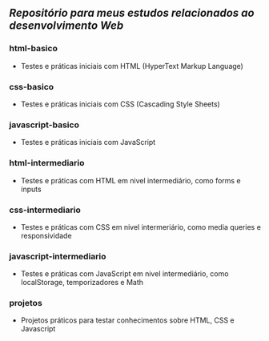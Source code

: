 ## _Repositório para meus estudos relacionados ao desenvolvimento Web_

### html-basico

- Testes e práticas iniciais com HTML (HyperText Markup Language)

### css-basico

- Testes e práticas iniciais com CSS (Cascading Style Sheets)

### javascript-basico

- Testes e práticas iniciais com JavaScript

### html-intermediario

- Testes e práticas com HTML em nivel intermediário, como forms e inputs

### css-intermediario

- Testes e práticas com CSS em nivel intermeriário, como media queries e responsividade

### javascript-intermediario

- Testes e práticas com JavaScript em nivel intermediário, como localStorage, temporizadores e Math

### projetos

- Projetos práticos para testar conhecimentos sobre HTML, CSS e Javascript
